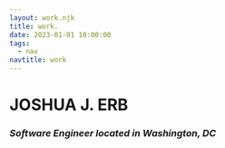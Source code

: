 ```yaml
---
layout: work.njk
title: work.
date: 2023-01-01 10:00:00
tags:
  - nav
navtitle: work
---
```


# JOSHUA J. ERB

### _Software Engineer located in Washington, DC_
